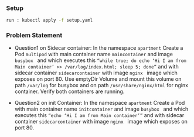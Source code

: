 ### Setup 
```sh
run : kubectl apply -f setup.yaml
```

### Problem Statement

- Question1 on Sidecar container: In the namespace ``` apartment ``` Create a Pod ```multipod``` with main container  name ``` maincontainer ```  and image ```busybox ``` and which executes this ``` “while true; do echo ‘Hi I am from Main container’ >> /var/log/index.html; sleep 5; done” ``` and with sidecar container ``` sidecarcontainer ``` with image ```nginx ``` image which exposes on port 80. Use emptyDir Volume and mount this volume on path ``` /var/log ``` for busybox and on path ``` /usr/share/nginx/html ``` for nginx container. Verify both containers are running.

- Question2 on init Container: In the namespace ``` apartment ``` Create a Pod with main container name ``` initcontainer ```  and image ```busybox ``` and which executes this ``` “echo ‘Hi I am from Main container’” ``` and with sidecar container ``` sidecarcontainer ``` with image ```nginx ``` image which exposes on port 80.